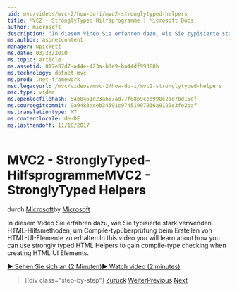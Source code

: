 ```yaml
---
uid: mvc/videos/mvc-2/how-do-i/mvc2-stronglytyped-helpers
title: MVC2 - StronglyTyped Hilfsprogramme | Microsoft Docs
author: microsoft
description: "In diesem Video Sie erfahren dazu, wie Sie typisierte stark verwenden HTML-Hilfsmethoden, um Compile-typüberprüfung beim Erstellen von HTML-UI-Elemente zu erhalten."
ms.author: aspnetcontent
manager: wpickett
ms.date: 03/23/2010
ms.topic: article
ms.assetid: 017e87d7-a44e-423a-b3e9-ba44df99388b
ms.technology: dotnet-mvc
ms.prod: .net-framework
msc.legacyurl: /mvc/videos/mvc-2/how-do-i/mvc2-stronglytyped-helpers
msc.type: video
ms.openlocfilehash: 5ab8461d23a657ad77f08b9ced990e2ad7bd15ef
ms.sourcegitcommit: 9a9483aceb34591c97451997036a9120c3fe2baf
ms.translationtype: MT
ms.contentlocale: de-DE
ms.lasthandoff: 11/10/2017
---
```

<a name="mvc2---stronglytyped-helpers"></a><span data-ttu-id="11a90-103">MVC2 - StronglyTyped-Hilfsprogramme</span><span class="sxs-lookup"><span data-stu-id="11a90-103">MVC2 - StronglyTyped Helpers</span></span>
====================
<span data-ttu-id="11a90-104">durch [Microsoft](https://github.com/microsoft)</span><span class="sxs-lookup"><span data-stu-id="11a90-104">by [Microsoft](https://github.com/microsoft)</span></span>

<span data-ttu-id="11a90-105">In diesem Video Sie erfahren dazu, wie Sie typisierte stark verwenden HTML-Hilfsmethoden, um Compile-typüberprüfung beim Erstellen von HTML-UI-Elemente zu erhalten.</span><span class="sxs-lookup"><span data-stu-id="11a90-105">In this video you will learn about how you can use strongly typed HTML Helpers to gain compile-type checking when creating HTML UI Elements.</span></span>

[<span data-ttu-id="11a90-106">&#9654; Sehen Sie sich an (2 Minuten)</span><span class="sxs-lookup"><span data-stu-id="11a90-106">&#9654; Watch video (2 minutes)</span></span>](https://channel9.msdn.com/Blogs/ASP-NET-Site-Videos/mvc2-stronglytyped-helpers)

>[!div class="step-by-step"]
<span data-ttu-id="11a90-107">[Zurück](mvc2-html-encoding.md)
[Weiter](mvc2-model-validation.md)</span><span class="sxs-lookup"><span data-stu-id="11a90-107">[Previous](mvc2-html-encoding.md)
[Next](mvc2-model-validation.md)</span></span>
